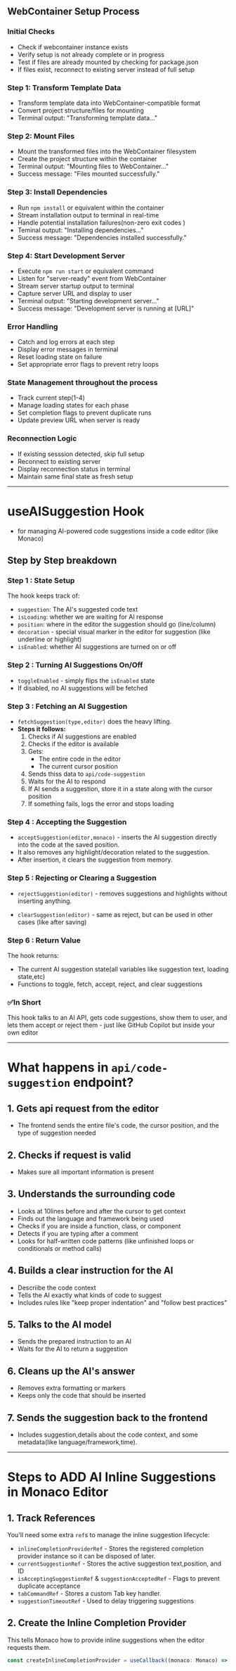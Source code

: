 ## WebContainer Setup Process

### Initial Checks

- Check if webcontainer instance exists
- Verify setup is not already complete or in progress
- Test if files are already mounted by checking for package.json
- If files exist, reconnect to existing server instead of full setup

### Step 1: Transform Template Data

- Transform template data into WebContainer-compatible format
- Convert project structure/files for mounting
- Terminal output: "Transforming template data..."

### Step 2: Mount Files

- Mount the transformed files into the WebContainer filesystem
- Create the project structure within the container
- Terminal output: "Mounting files to WebContainer..."
- Success message: "Files mounted successfully."

### Step 3: Install Dependencies

- Run `npm install` or equivalent within the container
- Stream installation output to terminal in real-time
- Handle potential installation failures(non-zero exit codes
)
- Teminal output: "Installing dependencies..."
- Success message: "Dependencies installed successfully."


### Step 4: Start Development Server

- Execute `npm run start` or equivalent command
- Listen for "server-ready" event from WebContainer
- Stream server startup output to terminal
- Capture server URL and display to user
- Terminal output: "Starting development server..."
- Success message: "Development server is running at [URL]"

### Error Handling
- Catch and log errors at each step
- Display error messages in terminal
- Reset loading state on failure
- Set appropriate error flags to prevent retry loops


### State Management throughout the process

- Track current step(1-4)
- Manage loading states for each phase
- Set completion flags to prevent duplicate runs
- Update preview URL when server is ready


### Reconnection Logic

- If existing sesssion detected, skip full setup
- Reconnect to existing server
- Display reconnection status in terminal
- Maintain same final state as fresh setup




----------------------------------------------------

# useAISuggestion Hook
- for managing AI-powered code suggestions inside a code editor (like Monaco)

## Step by Step breakdown

### Step 1 : State Setup

The hook keeps track of:

- `suggestion`: The AI's suggested code text
- `isLoading`: whether we are waiting for AI response
- `position`: where in the editor the suggestion should go (line/column)
- `decoration` - special visual marker in the editor for suggestion (like underline or highlight)
- `isEnabled`: whether AI suggestions are turned on or off


### Step 2 : Turning AI Suggestions On/Off

- `toggleEnabled` - simply flips the `isEnabled` state
- If disabled, no AI suggestions will be fetched

### Step 3 : Fetching an AI Suggestion

- `fetchSuggestion(type,editor)` does the heavy lifting.
- **Steps it follows:**
  1. Checks if AI suggestions are enabled
  2. Checks if the editor is available
  3. Gets:
        - The entire code in the editor
        - The current cursor position
  4. Sends thiss data to `api/code-suggestion` 
  5. Waits for the AI to respond
  6. If AI sends a suggestion, store it in a state along with the cursor position
  7. If something fails, logs the error and stops loading


### Step 4 : Accepting the Suggestion

- `acceptSuggestion(editor,monaco)` - inserts the AI suggestion directly into the code at the saved position.
- It also removes any highlight/decoration related to the suggestion.
- After insertion, it clears the suggestion from memory.

### Step 5 :  Rejecting or Clearing a Suggestion
- `rejectSuggestion(editor)` - removes suggestions and highlights without inserting anything.

- `clearSuggestion(editor)` - same  as reject, but can be used in other cases (like after saving)


### Step 6 : Return Value
The hook returns:
- The current AI suggestion state(all variables like suggestion text, loading state,etc)
- Functions to toggle, fetch, accept, reject, and clear suggestions

### ✅In Short
This hook talks to an AI API, gets code suggestions, show them to user, and lets them accept or reject them - just like GitHub Copilot but inside your own editor


----------------------------------------------------------

# What happens in `api/code-suggestion` endpoint?

## 1. Gets api request from the editor
 - The frontend sends the entire file's code, the cursor position, and the type of suggestion needed 

## 2. Checks if request is valid
 - Makes sure all important information is present

## 3. Understands the surrounding code
- Looks at 10lines before and after the cursor to get context
- Finds out the language and framework being used
- Checks if you are inside a function, class, or component
- Detects if you are typing after a comment
- Looks for half-written code patterns (like unfinished loops or conditionals or method calls)

## 4. Builds a clear instruction for the AI
- Descriibe the code context
- Tells the AI exactly what kinds of code to suggest
- Includes rules like "keep proper indentation" and "follow best practices"

## 5. Talks to the AI model
- Sends the prepared instruction to an AI
- Waits for the AI to return a suggestion


## 6. Cleans up the AI's answer
- Removes extra formatting or markers
- Keeps only the code that should be inserted

## 7. Sends the suggestion back to the frontend
- Includes suggestion,details about the code context, and some metadata(like language/framework,time).


----------------------------------------------------------

# Steps to ADD AI Inline Suggestions in Monaco Editor

## 1. Track References

You'll need some extra `ref`s to manage the inline suggestion lifecycle:
- `inlineCompletionProviderRef` - Stores the registered completion provider instance so it can be disposed of later.
- `currentSuggestionRef` - Stores the active suggestion text,position, and ID
- `isAcceptingSuggestionRef` & `suggestionAcceptedRef` - Flags to prevent duplicate acceptance
- `tabCommandRef` - Stores a custom Tab key handler.
- `suggestionTimeoutRef` - Used to delay triggering suggestions 

## 2. Create the Inline Completion Provider
This tells Monaco how to provide inline suggestions when the editor requests them.

```typescript
const createInlineCompletionProvider = useCallback((monaco: Monaco) => {})